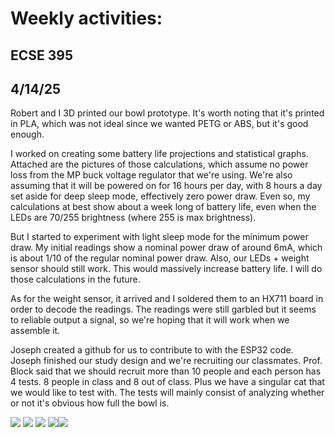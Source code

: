 # Weekly activities:

## ECSE 395 
## 4/14/25

Robert and I 3D printed our bowl prototype. It's worth noting that it's printed in PLA, which was not ideal since we wanted PETG or ABS, but it's good enough. 

I worked on creating some battery life projections and statistical graphs. Attached are the pictures of those calculations, which assume no power loss from the MP buck voltage regulator that we're using. We're also assuming that it will be powered on for 16 hours per day, with 8 hours a day set aside for deep sleep mode, effectively zero power draw. Even so, my calculations at best show about a week long of battery life, even when the LEDs are 70/255 brightness (where 255 is max brightness).

But I started to experiment with light sleep mode for the minimum power draw. My initial readings show a nominal power draw of around 6mA, which is about 1/10 of the regular nominal power draw. Also, our LEDs + weight sensor should still work. This would massively increase battery life. I will do those calculations in the future. 

As for the weight sensor, it arrived and I soldered them to an HX711 board in order to decode the readings. The readings were still garbled but it seems to reliable output a signal, so we're hoping that it will work when we assemble it. 

Joseph created a github for us to contribute to with the ESP32 code. Joseph finished our study design and we're recruiting our classmates. Prof. Block said that we should recruit more than 10 people and each person has 4 tests. 8 people in class and 8 out of class. Plus we have a singular cat that we would like to test with. The tests will mainly consist of analyzing whether or not it's obvious how full the bowl is. 

![](Ecse%20395_250414_115143_1.jpg)
![](Ecse%20395_250414_115143_2.jpg)
![](Ecse%20395_250414_115143_3.jpg)
![](Ecse%20395_250414_115143_4.jpg)![](Ecse%20395_250414_115143_5.jpg)